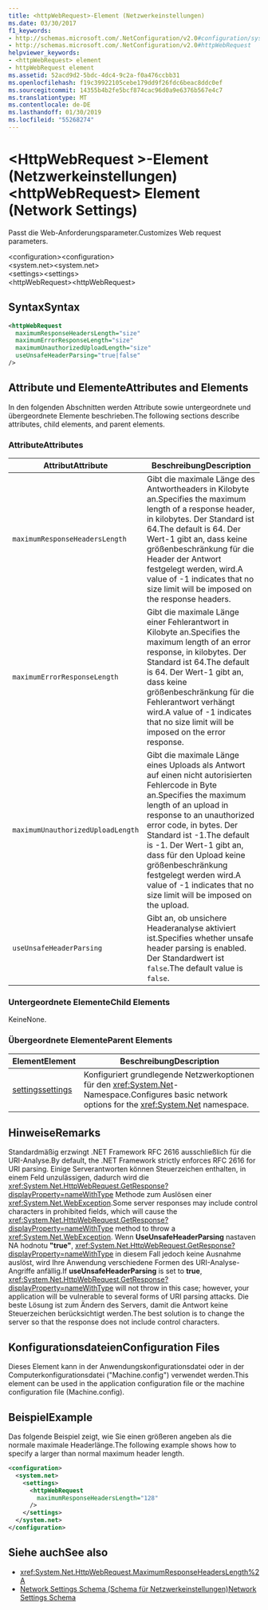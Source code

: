 ```yaml
---
title: <httpWebRequest>-Element (Netzwerkeinstellungen)
ms.date: 03/30/2017
f1_keywords:
- http://schemas.microsoft.com/.NetConfiguration/v2.0#configuration/system.net/settings/httpWebRequest
- http://schemas.microsoft.com/.NetConfiguration/v2.0#httpWebRequest
helpviewer_keywords:
- <httpWebRequest> element
- httpWebRequest element
ms.assetid: 52acd9d2-5bdc-4dc4-9c2a-f0a476ccbb31
ms.openlocfilehash: f19c39922105cebe179dd9f26fdc6beac8ddc0ef
ms.sourcegitcommit: 14355b4b2fe5bcf874cac96d0a9e6376b567e4c7
ms.translationtype: MT
ms.contentlocale: de-DE
ms.lasthandoff: 01/30/2019
ms.locfileid: "55268274"
---
```

# <a name="httpwebrequest-element-network-settings"></a><span data-ttu-id="e2e08-102">\<HttpWebRequest >-Element (Netzwerkeinstellungen)</span><span class="sxs-lookup"><span data-stu-id="e2e08-102">\<httpWebRequest> Element (Network Settings)</span></span>
<span data-ttu-id="e2e08-103">Passt die Web-Anforderungsparameter.</span><span class="sxs-lookup"><span data-stu-id="e2e08-103">Customizes Web request parameters.</span></span>  
  
 <span data-ttu-id="e2e08-104">\<configuration></span><span class="sxs-lookup"><span data-stu-id="e2e08-104">\<configuration></span></span>  
<span data-ttu-id="e2e08-105">\<system.net></span><span class="sxs-lookup"><span data-stu-id="e2e08-105">\<system.net></span></span>  
<span data-ttu-id="e2e08-106">\<settings></span><span class="sxs-lookup"><span data-stu-id="e2e08-106">\<settings></span></span>  
<span data-ttu-id="e2e08-107">\<httpWebRequest></span><span class="sxs-lookup"><span data-stu-id="e2e08-107">\<httpWebRequest></span></span>  
  
## <a name="syntax"></a><span data-ttu-id="e2e08-108">Syntax</span><span class="sxs-lookup"><span data-stu-id="e2e08-108">Syntax</span></span>  
  
```xml  
<httpWebRequest  
  maximumResponseHeadersLength="size"  
  maximumErrorResponseLength="size"  
  maximumUnauthorizedUploadLength="size"  
  useUnsafeHeaderParsing="true|false"  
/>  
```  
  
## <a name="attributes-and-elements"></a><span data-ttu-id="e2e08-109">Attribute und Elemente</span><span class="sxs-lookup"><span data-stu-id="e2e08-109">Attributes and Elements</span></span>  
 <span data-ttu-id="e2e08-110">In den folgenden Abschnitten werden Attribute sowie untergeordnete und übergeordnete Elemente beschrieben.</span><span class="sxs-lookup"><span data-stu-id="e2e08-110">The following sections describe attributes, child elements, and parent elements.</span></span>  
  
### <a name="attributes"></a><span data-ttu-id="e2e08-111">Attribute</span><span class="sxs-lookup"><span data-stu-id="e2e08-111">Attributes</span></span>  
  
|<span data-ttu-id="e2e08-112">**Attribut**</span><span class="sxs-lookup"><span data-stu-id="e2e08-112">**Attribute**</span></span>|<span data-ttu-id="e2e08-113">**Beschreibung**</span><span class="sxs-lookup"><span data-stu-id="e2e08-113">**Description**</span></span>|  
|-------------------|---------------------|  
|`maximumResponseHeadersLength`|<span data-ttu-id="e2e08-114">Gibt die maximale Länge des Antwortheaders in Kilobyte an.</span><span class="sxs-lookup"><span data-stu-id="e2e08-114">Specifies the maximum length of a response header, in kilobytes.</span></span> <span data-ttu-id="e2e08-115">Der Standard ist 64.</span><span class="sxs-lookup"><span data-stu-id="e2e08-115">The default is 64.</span></span> <span data-ttu-id="e2e08-116">Der Wert-1 gibt an, dass keine größenbeschränkung für die Header der Antwort festgelegt werden, wird.</span><span class="sxs-lookup"><span data-stu-id="e2e08-116">A value of -1 indicates that no size limit will be imposed on the response headers.</span></span>|  
|`maximumErrorResponseLength`|<span data-ttu-id="e2e08-117">Gibt die maximale Länge einer Fehlerantwort in Kilobyte an.</span><span class="sxs-lookup"><span data-stu-id="e2e08-117">Specifies the maximum length of an error response, in kilobytes.</span></span> <span data-ttu-id="e2e08-118">Der Standard ist 64.</span><span class="sxs-lookup"><span data-stu-id="e2e08-118">The default is 64.</span></span> <span data-ttu-id="e2e08-119">Der Wert-1 gibt an, dass keine größenbeschränkung für die Fehlerantwort verhängt wird.</span><span class="sxs-lookup"><span data-stu-id="e2e08-119">A value of -1 indicates that no size limit will be imposed on the error response.</span></span>|  
|`maximumUnauthorizedUploadLength`|<span data-ttu-id="e2e08-120">Gibt die maximale Länge eines Uploads als Antwort auf einen nicht autorisierten Fehlercode in Byte an.</span><span class="sxs-lookup"><span data-stu-id="e2e08-120">Specifies the maximum length of an upload in response to an unauthorized error code, in bytes.</span></span> <span data-ttu-id="e2e08-121">Der Standard ist -1.</span><span class="sxs-lookup"><span data-stu-id="e2e08-121">The default is -1.</span></span> <span data-ttu-id="e2e08-122">Der Wert-1 gibt an, dass für den Upload keine größenbeschränkung festgelegt werden wird.</span><span class="sxs-lookup"><span data-stu-id="e2e08-122">A value of -1 indicates that no size limit will be imposed on the upload.</span></span>|  
|`useUnsafeHeaderParsing`|<span data-ttu-id="e2e08-123">Gibt an, ob unsichere Headeranalyse aktiviert ist.</span><span class="sxs-lookup"><span data-stu-id="e2e08-123">Specifies whether unsafe header parsing is enabled.</span></span> <span data-ttu-id="e2e08-124">Der Standardwert ist `false`.</span><span class="sxs-lookup"><span data-stu-id="e2e08-124">The default value is `false`.</span></span>|  
  
### <a name="child-elements"></a><span data-ttu-id="e2e08-125">Untergeordnete Elemente</span><span class="sxs-lookup"><span data-stu-id="e2e08-125">Child Elements</span></span>  
 <span data-ttu-id="e2e08-126">Keine</span><span class="sxs-lookup"><span data-stu-id="e2e08-126">None.</span></span>  
  
### <a name="parent-elements"></a><span data-ttu-id="e2e08-127">Übergeordnete Elemente</span><span class="sxs-lookup"><span data-stu-id="e2e08-127">Parent Elements</span></span>  
  
|<span data-ttu-id="e2e08-128">**Element**</span><span class="sxs-lookup"><span data-stu-id="e2e08-128">**Element**</span></span>|<span data-ttu-id="e2e08-129">**Beschreibung**</span><span class="sxs-lookup"><span data-stu-id="e2e08-129">**Description**</span></span>|  
|-----------------|---------------------|  
|[<span data-ttu-id="e2e08-130">settings</span><span class="sxs-lookup"><span data-stu-id="e2e08-130">settings</span></span>](../../../../../docs/framework/configure-apps/file-schema/network/settings-element-network-settings.md)|<span data-ttu-id="e2e08-131">Konfiguriert grundlegende Netzwerkoptionen für den <xref:System.Net>-Namespace.</span><span class="sxs-lookup"><span data-stu-id="e2e08-131">Configures basic network options for the <xref:System.Net> namespace.</span></span>|  
  
## <a name="remarks"></a><span data-ttu-id="e2e08-132">Hinweise</span><span class="sxs-lookup"><span data-stu-id="e2e08-132">Remarks</span></span>  
 <span data-ttu-id="e2e08-133">Standardmäßig erzwingt .NET Framework RFC 2616 ausschließlich für die URI-Analyse.</span><span class="sxs-lookup"><span data-stu-id="e2e08-133">By default, the .NET Framework strictly enforces RFC 2616 for URI parsing.</span></span> <span data-ttu-id="e2e08-134">Einige Serverantworten können Steuerzeichen enthalten, in einem Feld unzulässigen, dadurch wird die <xref:System.Net.HttpWebRequest.GetResponse?displayProperty=nameWithType> Methode zum Auslösen einer <xref:System.Net.WebException>.</span><span class="sxs-lookup"><span data-stu-id="e2e08-134">Some server responses may include control characters in prohibited fields, which will cause the <xref:System.Net.HttpWebRequest.GetResponse?displayProperty=nameWithType> method to throw a <xref:System.Net.WebException>.</span></span> <span data-ttu-id="e2e08-135">Wenn **UseUnsafeHeaderParsing** nastaven NA hodnotu **"true"**, <xref:System.Net.HttpWebRequest.GetResponse?displayProperty=nameWithType> in diesem Fall jedoch keine Ausnahme auslöst, wird Ihre Anwendung verschiedene Formen des URI-Analyse-Angriffe anfällig.</span><span class="sxs-lookup"><span data-stu-id="e2e08-135">If **useUnsafeHeaderParsing** is set to **true**, <xref:System.Net.HttpWebRequest.GetResponse?displayProperty=nameWithType> will not throw in this case; however, your application will be vulnerable to several forms of URI parsing attacks.</span></span> <span data-ttu-id="e2e08-136">Die beste Lösung ist zum Ändern des Servers, damit die Antwort keine Steuerzeichen berücksichtigt werden.</span><span class="sxs-lookup"><span data-stu-id="e2e08-136">The best solution is to change the server so that the response does not include control characters.</span></span>  
  
## <a name="configuration-files"></a><span data-ttu-id="e2e08-137">Konfigurationsdateien</span><span class="sxs-lookup"><span data-stu-id="e2e08-137">Configuration Files</span></span>  
 <span data-ttu-id="e2e08-138">Dieses Element kann in der Anwendungskonfigurationsdatei oder in der Computerkonfigurationsdatei ("Machine.config") verwendet werden.</span><span class="sxs-lookup"><span data-stu-id="e2e08-138">This element can be used in the application configuration file or the machine configuration file (Machine.config).</span></span>  
  
## <a name="example"></a><span data-ttu-id="e2e08-139">Beispiel</span><span class="sxs-lookup"><span data-stu-id="e2e08-139">Example</span></span>  
 <span data-ttu-id="e2e08-140">Das folgende Beispiel zeigt, wie Sie einen größeren angeben als die normale maximale Headerlänge.</span><span class="sxs-lookup"><span data-stu-id="e2e08-140">The following example shows how to specify a larger than normal maximum header length.</span></span>  
  
```xml  
<configuration>  
  <system.net>  
    <settings>  
      <httpWebRequest  
        maximumResponseHeadersLength="128"  
      />  
    </settings>  
  </system.net>  
</configuration>  
```  
  
## <a name="see-also"></a><span data-ttu-id="e2e08-141">Siehe auch</span><span class="sxs-lookup"><span data-stu-id="e2e08-141">See also</span></span>
- <xref:System.Net.HttpWebRequest.MaximumResponseHeadersLength%2A>
- [<span data-ttu-id="e2e08-142">Network Settings Schema (Schema für Netzwerkeinstellungen)</span><span class="sxs-lookup"><span data-stu-id="e2e08-142">Network Settings Schema</span></span>](../../../../../docs/framework/configure-apps/file-schema/network/index.md)
